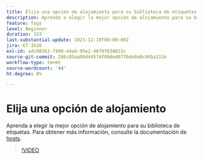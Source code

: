 ```yaml
---
title: Elija una opción de alojamiento para su biblioteca de etiquetas
description: Aprenda a elegir la mejor opción de alojamiento para su biblioteca de etiquetas.
feature: Tags
level: Beginner
duration: 333
last-substantial-update: 2023-12-19T00:00:00Z
jira: KT-3526
exl-id: adc00363-7490-44ab-95e2-46f9f630021c
source-git-commit: 286c85aa88d44574f00ded67f0de8e0c945a153e
workflow-type: tm+mt
source-wordcount: '44'
ht-degree: 0%

---
```


# Elija una opción de alojamiento

Aprenda a elegir la mejor opción de alojamiento para su biblioteca de etiquetas. Para obtener más información, consulte la documentación de [hosts](https://experienceleague.adobe.com/docs/experience-platform/tags/publish/hosts/hosts-overview.html?lang=es).

>[!VIDEO](https://video.tv.adobe.com/v/3428605/?learn=on&enablevpops&captions=spa)
